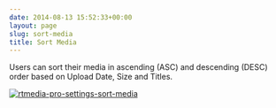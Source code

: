 ```yaml
---
date: 2014-08-13 15:52:33+00:00
layout: page
slug: sort-media
title: Sort Media
---
```


Users can sort their media in ascending (ASC) and descending (DESC) order based on Upload Date, Size and Titles.



[![rtmedia-pro-settings-sort-media](http://docs.rtcamp.com/wp-content/uploads/2014/08/rtmedia-pro-settings-sort-media.png)](http://docs.rtcamp.com/wp-content/uploads/2014/08/rtmedia-pro-settings-sort-media.png)
